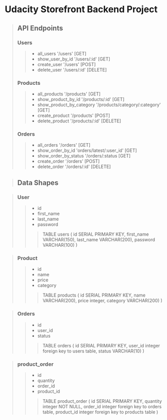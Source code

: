 # Udacity Storefront Backend Project
>## API Endpoints
>### Users
>> - all_users '/users' [GET]
>> - show_user_by_id '/users/:id' [GET]
>> - create_user '/users' [POST]
>> - delete_user '/users/:id' [DELETE]
>### Products
>> - all_products '/products' [GET]
>> - show_product_by_id '/products/:id' [GET]
>> - show_product_by_category '/products/category/:category' [GET]
>> - create_product '/products' [POST]
>> - delete_product '/products/:id' [DELETE]
>### Orders
>> - all_orders '/orders' [GET]
>> - show_order_by_id 'orders/latest/:user_id' [GET]
>> - show_order_by_status '/orders/:status [GET]
>> - create_order '/orders' [POST]
>> - delete_order '/orders/:id' [DELETE]

>## Data Shapes

>### User
>> - id
>> - first_name
>> - last_name
>> - password
>>> TABLE users ( id SERIAL PRIMARY KEY, first_name VARCHAR(150), last_name VARCHAR(200), password VARCHAR(100) )

>### Product
>> - id
>> - name
>> - price
>> - category
>>> TABLE products ( id SERIAL PRIMARY KEY, name VARCHAR(200), price integer, category VARCHAR(200) )

>### Orders
>> - id
>> - user_id
>> - status 
>>> TABLE orders ( id SERIAL PRIMARY KEY, user_id integer foreign key to users table, status VARCHAR(10) )

>### product_order 
>> - id
>> - quantity
>> - order_id
>> - product_id
>>> TABLE product_order ( id SERIAL PRIMARY KEY, quantity integer NOT NULL, order_id integer foreign key to orders table, product_id integer foreign key to products table )